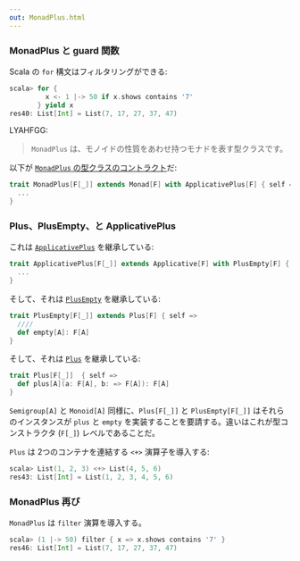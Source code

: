 ```yaml
---
out: MonadPlus.html
---
```


### MonadPlus と guard 関数

Scala の `for` 構文はフィルタリングができる:

```scala
scala> for {
         x <- 1 |-> 50 if x.shows contains '7'
       } yield x
res40: List[Int] = List(7, 17, 27, 37, 47)
```

LYAHFGG:

> `MonadPlus` は、モノイドの性質をあわせ持つモナドを表す型クラスです。

以下が [`MonadPlus` の型クラスのコントラクト](https://github.com/scalaz/scalaz/blob/scalaz-seven/core/src/main/scala/scalaz/MonadPlus.scala)だ:

```scala
trait MonadPlus[F[_]] extends Monad[F] with ApplicativePlus[F] { self =>
  ...
}
```

### Plus、PlusEmpty、と ApplicativePlus

これは [`ApplicativePlus`](https://github.com/scalaz/scalaz/blob/scalaz-seven/core/src/main/scala/scalaz/ApplicativePlus.scala) を継承している:

```scala
trait ApplicativePlus[F[_]] extends Applicative[F] with PlusEmpty[F] { self =>
  ...
}
```

そして、それは [`PlusEmpty`](https://github.com/scalaz/scalaz/blob/scalaz-seven/core/src/main/scala/scalaz/PlusEmpty.scala) を継承している:

```scala
trait PlusEmpty[F[_]] extends Plus[F] { self =>
  ////
  def empty[A]: F[A]
}
```

そして、それは [`Plus`](https://github.com/scalaz/scalaz/blob/scalaz-seven/core/src/main/scala/scalaz/PlusEmpty.scala) を継承している:

```scala
trait Plus[F[_]]  { self =>
  def plus[A](a: F[A], b: => F[A]): F[A]
}
```


`Semigroup[A]` と `Monoid[A]` 同様に、`Plus[F[_]]` と `PlusEmpty[F[_]]` はそれらのインスタンスが `plus` と `empty` を実装することを要請する。違いはこれが型コンストラクタ (`F[_]`) レベルであることだ。

`Plus` は 2つのコンテナを連結する `<+>` 演算子を導入する:

```scala
scala> List(1, 2, 3) <+> List(4, 5, 6)
res43: List[Int] = List(1, 2, 3, 4, 5, 6)
```

### MonadPlus 再び

`MonadPlus` は `filter` 演算を導入する。

```scala
scala> (1 |-> 50) filter { x => x.shows contains '7' }
res46: List[Int] = List(7, 17, 27, 37, 47)
```
